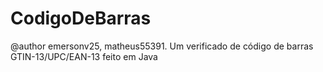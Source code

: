 # CodigoDeBarras
@author emersonv25, matheus55391.
Um verificado de código de barras GTIN-13/UPC/EAN-13 feito em Java

